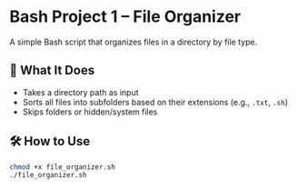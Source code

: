 # Bash Project 1 – File Organizer

A simple Bash script that organizes files in a directory by file type.

## 📂 What It Does

- Takes a directory path as input
- Sorts all files into subfolders based on their extensions (e.g., `.txt`, `.sh`)
- Skips folders or hidden/system files

## 🛠️ How to Use

```bash
chmod +x file_organizer.sh
./file_organizer.sh
```
